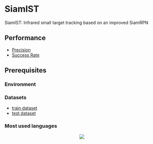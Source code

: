 # SiamIST
SiamIST: Infrared small target tracking based on an improved SiamRPN
## Performance
* [Precision](https://i.hd-r.cn/fc25f8dc435fc204c1191810b3ecbdcd.png)
* [Success Rate](https://i.hd-r.cn/b3702505a15ab2e1964560d95ebf3353.png)
## Prerequisites
### Environment
### Datasets
* [train dataset](https://www.scidb.cn/en/detail?dataSetId=808025946870251520&version=V2)
* [test dataset](https://www.scidb.cn/en/detail?dataSetId=720626420933459968&version=V1)


### Most used languages
<div align="center"> <img src="https://github-readme-stats.vercel.app/api/top-langs/?username=yang-tian-hub" /> </div>
